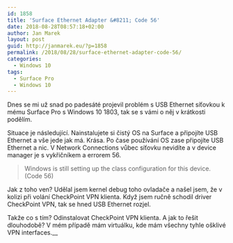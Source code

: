 ```yaml
---
id: 1858
title: 'Surface Ethernet Adapter &#8211; Code 56'
date: 2018-08-28T08:57:18+02:00
author: Jan Marek
layout: post
guid: http://janmarek.eu/?p=1858
permalink: /2018/08/28/surface-ethernet-adapter-code-56/
categories:
  - Windows 10
tags:
  - Surface Pro
  - Windows 10
---
```

Dnes se mi už snad po padesáté projevil problém s USB Ethernet síťovkou k mému Surface Pro s Windows 10 1803, tak se s vámi o něj v krátkosti podělím.

Situace je následující. Nainstalujete si čistý OS na Surface a připojíte USB Ethernet a vše jede jak má. Krása. Po čase používání OS zase připojíte USB Ethernet a nic. V Network Connections vůbec síťovku nevidíte a v device manager je s vykřičníkem a errorem 56.

<blockquote class="wp-block-quote">
  <p>
    Windows is still setting up the class configuration for this device. (Code 56)
  </p>
</blockquote>

Jak z toho ven? Udělal jsem kernel debug toho ovladače a našel jsem, že v kolizi při volání CheckPoint VPN klienta. Když jsem ručně schodil driver CheckPoint VPN, tak se hned USB Ethernet rozjel.

Takže co s tím? Odinstalovat CheckPoint VPN klienta. A jak to řešit dlouhodobě? V mém případě mám virtuálku, kde mám všechny tyhle ošklivé VPN interfaces.__

